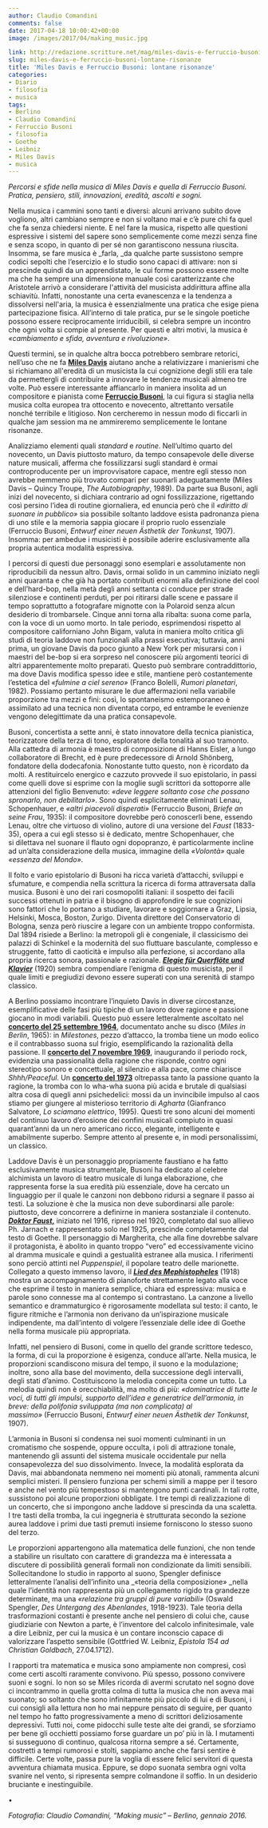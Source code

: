 ```yaml
---
author: Claudio Comandini
comments: false
date: 2017-04-18 10:00:42+00:00
image: /images/2017/04/making_music.jpg

link: http://redazione.scritture.net/mag/miles-davis-e-ferruccio-busoni-lontane-risonanze/
slug: miles-davis-e-ferruccio-busoni-lontane-risonanze
title: 'Miles Davis e Ferruccio Busoni: lontane risonanze'
categories:
- Diario
- filosofia
- musica
tags:
- Berlino
- Claudio Comandini
- Ferruccio Busoni
- filosofia
- Goethe
- Leibniz
- Miles Davis
- musica
---
```


_Percorsi e sfide nella musica di Miles Davis e quella di Ferruccio Busoni. Pratica, pensiero, stili, innovazioni, eredità, ascolti e sogni._

Nella musica i cammini sono tanti e diversi: alcuni arrivano subito dove vogliono, altri cambiano sempre e non si voltano mai e c’è pure chi fa quel che fa senza chiedersi niente. E nel fare la musica, rispetto alle questioni espressive i sistemi del sapere sono semplicemente come mezzi senza fine e senza scopo, in quanto di per sé non garantiscono nessuna riuscita. Insomma, se fare musica è _farla, _da qualche parte sussistono sempre codici sepolti che l’esercizio e lo studio sono capaci di attivare: non si prescinde quindi da un apprendistato, le cui forme possono essere molte ma che ha sempre una dimensione manuale così caratterizzante che Aristotele arrivò a considerare l'attività del musicista addirittura affine alla schiavitù. Infatti, nonostante una certa evanescenza e la tendenza a dissolversi nell'aria, la musica è essenzialmente una pratica che esige piena partecipazione fisica. All’interno di tale pratica, pur se le singole poetiche possono essere reciprocamente irriducibili, si celebra sempre un incontro che ogni volta si compie al presente. Per questi e altri motivi, la musica è _«cambiamento e sfida, avventura e rivoluzione»_.

Questi termini, se in qualche altra bocca potrebbero sembrare retorici, nell’uso che ne fa [**Miles Davis**](https://it.wikipedia.org/wiki/Miles_Davis) aiutano anche a relativizzare i manierismi che si richiamano all'eredità di un musicista la cui cognizione degli stili era tale da permettergli di contribuire a innovare le tendenze musicali almeno tre volte. Può essere interessante affiancarlo in maniera insolita ad un compositore e pianista come [**Ferruccio Busoni**](https://it.wikipedia.org/wiki/Ferruccio_Busoni), la cui figura si staglia nella musica colta europea tra ottocento e novecento, altrettanto versatile nonché terribile e litigioso. Non cercheremo in nessun modo di ficcarli in qualche jam session ma ne ammireremo semplicemente le lontane risonanze.

Analizziamo elementi quali _standard_ e _routine_. Nell’ultimo quarto del novecento, un Davis piuttosto maturo, da tempo consapevole delle diverse nature musicali, afferma che fossilizzarsi sugli standard è ormai controproducente per un improvvisatore capace, mentre egli stesso non avrebbe nemmeno più trovato compari per suonarli adeguatamente (Miles Davis – Quincy Troupe, _The Autobiography_, 1989). Da parte sua Busoni, agli inizi del novecento, si dichiara contrario ad ogni fossilizzazione, rigettando così persino l’idea di routine giornaliera, ed enuncia però che il _«diritto di suonare in pubblico»_ sia possibile soltanto laddove esista padronanza piena di uno stile e la memoria sappia giocare il proprio ruolo essenziale (Ferruccio Busoni, _Entwurf einer neuen Ästhetik der Tonkunst,_ 1907). Insomma: per ambedue i musicisti è possibile aderire esclusivamente alla propria autentica modalità espressiva.

I percorsi di questi due personaggi sono esemplari e assolutamente non riproducibili da nessun altro. Davis, ormai solido in un cammino iniziato negli anni quaranta e che già ha portato contributi enormi alla definizione del cool e dell’hard-bop, nella metà degli anni settanta ci conduce per strade silenziose e continenti perduti, per poi ritirarsi dalle scene e passare il tempo soprattutto a fotografare mignotte con la Polaroid senza alcun desiderio di trombarsele. Cinque anni torna alla ribalta: suona come parla, con la voce di un uomo morto. In tale periodo, esprimendosi rispetto al compositore californiano John Bigam, valuta in maniera molto critica gli studi di teoria laddove non funzionali alla prassi esecutiva; tuttavia, anni prima, un giovane Davis da poco giunto a New York per misurarsi con i maestri del be-bop si era sorpreso nel conoscere più argomenti teorici di altri apparentemente molto preparati. Questo può sembrare contraddittorio, ma dove Davis modifica spesso idee e stile, mantiene però costantemente l’estetica del _«fulmine a ciel sereno»_ (Franco Bolelli, _Rumori planetari_, 1982). Possiamo pertanto misurare le due affermazioni nella variabile proporzione tra mezzi e fini: così, lo spontaneismo estemporaneo è assimilato ad una tecnica non diventata corpo, ed entrambe le evenienze vengono delegittimate da una pratica consapevole.

Busoni, concertista a sette anni, è stato innovatore della tecnica pianistica, teorizzatore della terza di tono, esploratore della tonalità al suo tramonto. Alla cattedra di armonia è maestro di composizione di Hanns Eisler, a lungo collaboratore di Brecht, ed è pure predecessore di Arnold Shönberg, fondatore della dodecafonia. Nonostante tutto questo, non è ricordato da molti. A restituircelo energico e cazzuto provvede il suo epistolario, in passi come quelli dove si esprime con la moglie sugli scrittori da sottoporre alle attenzioni del figlio Benvenuto: _«deve leggere soltanto cose che possano spronarlo, non debilitarlo»_. Sono quindi esplicitamente eliminati Lenau, Schopenhauer, e _«altri piacevoli disperati»_ (Ferruccio Busoni, _Briefe an seine Frau_, 1935): il compositore dovrebbe però conoscerli bene, essendo Lenau, oltre che virtuoso di violino, autore di una versione del _Faust_ (1833- 35), opera a cui egli stesso si è dedicato, mentre Schopenhauer, che si dilettava nel suonare il flauto ogni dopopranzo, è particolarmente incline ad un’alta considerazione della musica, immagine della _«Volontà»_ quale _«essenza del Mondo»_.

Il folto e vario epistolario di Busoni ha ricca varietà d’attacchi, sviluppi e sfumature, e compendia nella scrittura la ricerca di forma attraversata dalla musica. Busoni è uno dei rari cosmopoliti italiani: il sospetto dei facili successi ottenuti in patria e il bisogno di approfondire le sue cognizioni sono fattori che lo portano a studiare, lavorare e soggiornare a Graz, Lipsia, Helsinki, Mosca, Boston, Zurigo. Diventa direttore del Conservatorio di Bologna, senza però riuscire a legare con un ambiente troppo conformista. Dal 1894 risiede a Berlino: la metropoli gli è congeniale, il classicismo dei palazzi di Schinkel e la modernità del suo fluttuare basculante, complesso e struggente, fatto di caoticità e impulso alla perfezione, si accordano alla propria ricerca sonora, passionale e razionale. [**_Elegie für Querflöte und Klavier_**](https://www.youtube.com/watch?v=9Nq31efyDns) (1920) sembra compendiare l’enigma di questo musicista, per il quale limiti e pregiudizi devono essere superati con una serenità di stampo classico.

A Berlino possiamo incontrare l’inquieto Davis in diverse circostanze, esemplificative delle fasi più tipiche di un lavoro dove ragione e passione giocano in modi variabili. Questo può essere letteralmente ascoltato nel [**concerto del 25 settembre 1964**](https://www.youtube.com/watch?v=h5WjJ0oxfvE), documentato anche su disco (_Miles in Berlin_, 1965): in _Milestones_, pezzo d’attacco, la tromba tiene un modo eolico e il contrabbasso suona sul frigio, esemplificando la razionalità della passione. Il [**concerto del 7 novembre 1969**](https://www.youtube.com/watch?v=DAgvjqSl-oc), inaugurando il periodo rock, evidenzia una passionalità della ragione che risponde, contro ogni stereotipo sonoro e concettuale, al silenzio e alla pace, come chiarisce _Shhh/Peaceful_. Un [**concerto del 1973**](https://www.youtube.com/watch?v=bxSFSdcGPLM) oltrepassa tanto la passione quanto la ragione, la tromba con lo wha-wha suona più acida e brutale di qualsiasi altra cosa di quegli anni psichedelici: mossi da un invincibile impulso al caos stiamo per giungere al misterioso territorio di _Agharta_ (Gianfranco Salvatore, _Lo sciamano elettrico_, 1995). Questi tre sono alcuni dei momenti del continuo lavoro d’erosione dei confini musicali compiuto in quasi quarant’anni da un nero americano ricco, elegante, intelligente e amabilmente superbo. Sempre attento al presente e, in modi personalissimi, un classico.

Laddove Davis è un personaggio propriamente faustiano e ha fatto esclusivamente musica strumentale, Busoni ha dedicato al celebre alchimista un lavoro di teatro musicale di lunga elaborazione, che rappresenta forse la sua eredità più essenziale, dove ha cercato un linguaggio per il quale le canzoni non debbono ridursi a segnare il passo ai testi. La soluzione è che la musica non deve subordinarsi alle parole: piuttosto, deve concorrere a definirne in maniera sostanziale il contenuto. [**_Doktor Faust_,**](https://www.youtube.com/watch?v=xrFwfeKzRuE) iniziato nel 1916, ripreso nel 1920, completato dal suo allievo Ph. Jarnach e rappresentato solo nel 1925, prescinde completamente dal testo di Goethe. Il personaggio di Margherita, che alla fine dovrebbe salvare il protagonista, è abolito in quanto troppo “vero” ed eccessivamente vicino al dramma musicale e quindi a gestualità estranee alla musica. I riferimenti sono perciò attinti nel _Puppenspiel_, il popolare teatro delle marionette. Collegato a questo immenso lavoro, il [**_Lied des Mephistopheles_**](https://www.youtube.com/watch?v=NcT6B7s2Wz0) (1918) mostra un accompagnamento di pianoforte strettamente legato alla voce che esprime il testo in maniera semplice, chiara ed espressiva: musica e parole sono connesse ma al contempo si contrastano. La canzone a livello semantico e drammaturgico è rigorosamente modellata sul testo: il canto, le figure ritmiche e l’armonia non derivano da un’ispirazione musicale indipendente, ma dall’intento di volgere l’essenziale delle idee di Goethe nella forma musicale più appropriata.

Infatti, nel pensiero di Busoni, come in quello del grande scrittore tedesco, la forma, di cui la proporzione è esigenza, conduce all’arte. Nella musica, le proporzioni scandiscono misura del tempo, il suono e la modulazione; inoltre, sono alla base del movimento, della successione degli intervalli, degli stati d’animo. Costituiscono la melodia concepita come un tutto. La melodia quindi non è orecchiabilità, ma molto di più: _«dominatrice di tutte le voci, di tutti gli impulsi, supporto dell’idea e generatrice dell’armonia, in breve: della polifonia sviluppata (ma non complicata) al massimo»_ (Ferruccio Busoni, _Entwurf einer neuen Ästhetik der Tonkunst_, 1907).

L’armonia in Busoni si condensa nei suoi momenti culminanti in un cromatismo che sospende, oppure occulta, i poli di attrazione tonale, mantenendo gli assunti del sistema musicale occidentale pur nella consapevolezza del suo dissolvimento. Invece, la modalità esplorata da Davis, mai abbandonata nemmeno nei momenti più atonali, rammenta alcuni semplici misteri. Il pensiero funziona per schemi simili a mappe per il tesoro e anche nel vento più tempestoso si mantengono punti cardinali. In tali rotte, sussistono poi alcune proporzioni obbligate. I tre tempi di realizzazione di un concerto, che si impongono anche laddove si prescinda da una scaletta. I tre tasti della tromba, la cui ingegneria è strutturata secondo la sezione aurea laddove i primi due tasti premuti insieme forniscono lo stesso suono del terzo.

Le proporzioni appartengono alla matematica delle funzioni, che non tende a stabilire un risultato con carattere di grandezza ma è interessata a discutere di possibilità generali formali non condizionate da limiti sensibili. Sollecitandone lo studio in rapporto al suono, Spengler definisce letteralmente l’analisi dell’infinito una _«teoria della composizione» _nella quale l’identità non rappresenta più un collegamento rigido tra grandezze determinate, ma una _«relazione tra gruppi di pure variabili»_ (Oswald Spengler, _Des Untergang des Abenlandes_, 1918-1923). Tale teoria della trasformazioni costanti è presente anche nel pensiero di colui che, cause giudiziarie con Newton a parte, è l’inventore del calcolo infinitesimale, vale a dire Leibniz, per cui la musica è un contare inconscio capace di valorizzare l’aspetto sensibile (Gottfried W. Leibniz, _Epistola 154 ad Christian Goldbach_, 27.04.1712).

I rapporti tra matematica e musica sono ampiamente non compresi, così come certi ascolti raramente convivono. Più spesso, possono convivere suoni e sogni. Io non so se Miles ricorda di avermi scrutato nel sogno dove ci incontrammo in quella grotta colma di tutta la musica che non aveva mai suonato; so soltanto che sono infinitamente più piccolo di lui e di Busoni, i cui consigli alla lettura non ho mai neppure pensato di seguire, per quanto nel tempo ho fatto progressivamente a meno di scrittori deliziosamente depressivi. Tutti noi, come pidocchi sulle teste alte dei grandi, se sforziamo per bene gli occhietti possiamo forse guardare un po’ più in là. I mutamenti si susseguono di continuo, qualcosa ritorna sempre a sé. Certamente, costretti a tempi rumorosi e stolti, sappiamo anche che farsi sentire è difficile. Certe volte, passa pure la voglia di essere felici servitori di questa avventura chiamata musica. Eppure, se dopo suonata sembra ogni volta svanire nel vento, si ripresenta sempre colmandone il soffio. In un desiderio bruciante e inestinguibile.

•

_Fotografia: Claudio Comandini, “Making music” – Berlino, gennaio 2016._
